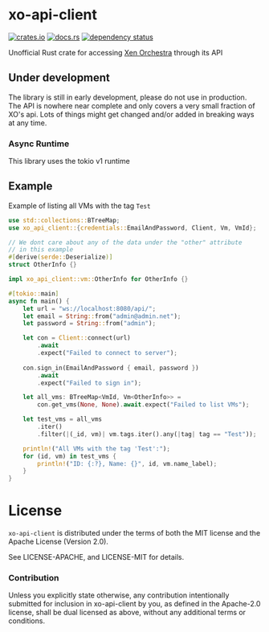 # xo-api-client

[![crates.io](https://img.shields.io/crates/v/xo-api-client.svg)](https://crates.io/crates/xo-api-client)
[![docs.rs](https://docs.rs/xo-api-client/badge.svg)](https://docs.rs/xo-api-client/)
[![dependency status](https://deps.rs/crate/xo-api-client/0.0.4/status.svg)](https://deps.rs/crate/xo-api-client/0.0.4)

<!--
TODO: Add tests before showing these badges

![Stable](https://github.com/usbalbin/xo-api-client/actions/workflows/stable.yml/badge.svg)
![Nightly](https://github.com/usbalbin/xo-api-client/actions/workflows/nightly.yml/badge.svg)
![Miri](https://github.com/usbalbin/xo-api-client/actions/workflows/miri.yml/badge.svg)
-->

Unofficial Rust crate for accessing [Xen Orchestra](https://github.com/vatesfr/xen-orchestra) through its API

## Under development
The library is still in early development, please do not use in production. The API is nowhere near complete and only covers
a very small fraction of XO's api. Lots of things might get changed and/or added in breaking ways at any time.

### Async Runtime
This library uses the tokio v1 runtime

## Example
Example of listing all VMs with the tag `Test`

```rust
use std::collections::BTreeMap;
use xo_api_client::{credentials::EmailAndPassword, Client, Vm, VmId};

// We dont care about any of the data under the "other" attribute
// in this example
#[derive(serde::Deserialize)]
struct OtherInfo {}

impl xo_api_client::vm::OtherInfo for OtherInfo {}

#[tokio::main]
async fn main() {
    let url = "ws://localhost:8080/api/";
    let email = String::from("admin@admin.net");
    let password = String::from("admin");

    let con = Client::connect(url)
        .await
        .expect("Failed to connect to server");
        
    con.sign_in(EmailAndPassword { email, password })
        .await
        .expect("Failed to sign in");

    let all_vms: BTreeMap<VmId, Vm<OtherInfo>> =
        con.get_vms(None, None).await.expect("Failed to list VMs");

    let test_vms = all_vms
        .iter()
        .filter(|(_id, vm)| vm.tags.iter().any(|tag| tag == "Test"));

    println!("All VMs with the tag 'Test':");
    for (id, vm) in test_vms {
        println!("ID: {:?}, Name: {}", id, vm.name_label);
    }
}
```

# License
`xo-api-client` is distributed under the terms of both the MIT license and
the Apache License (Version 2.0).

See LICENSE-APACHE, and LICENSE-MIT for details.

### Contribution
Unless you explicitly state otherwise, any contribution intentionally submitted for inclusion in xo-api-client by you, as defined in the Apache-2.0 license, shall be dual licensed as above, without any additional terms or conditions.
